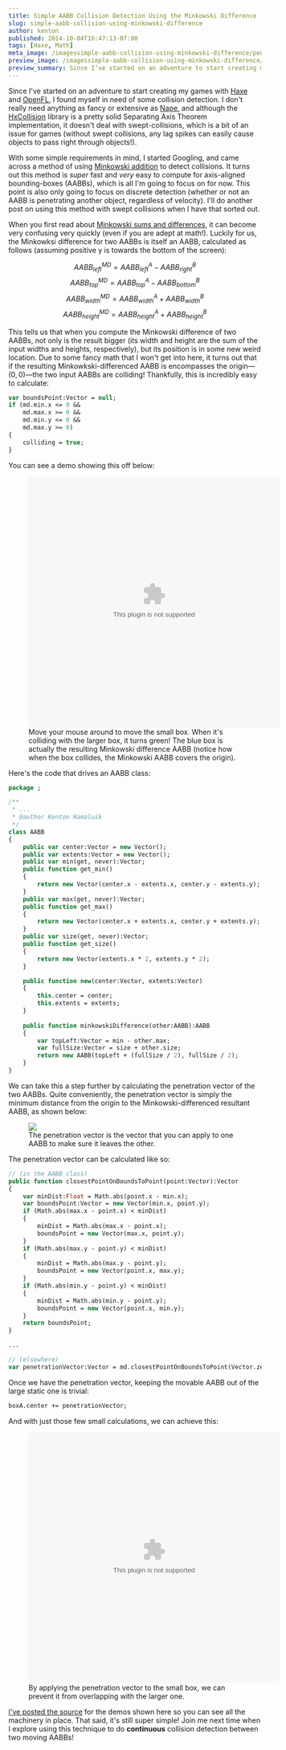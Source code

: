 ```yaml
---
title: Simple AABB Collision Detection Using the Minkowski Difference
slug: simple-aabb-collision-using-minkowski-difference
author: kenton
published: 2014-10-04T16:47:13-07:00
tags: [Haxe, Math]
meta_image: /imagessimple-aabb-collision-using-minkowski-difference/penetration_vector.png
preview_image: /imagessimple-aabb-collision-using-minkowski-difference/penetration_vector.png
preview_summary: Since I’ve started on an adventure to start creating my games with Haxe and OpenFL, I found myself in need of some collision detection. I don’t really need anything as fancy or extensive as Nape, and although the HxCollision library is a pretty solid Separating Axis Theorem implementation, it doesn’t deal with swept-collisions, which is a bit of an issue for games (without swept collisions, any lag spikes can easily cause objects to pass right through objects!).
---
```


Since I've started on an adventure to start creating my games with [Haxe](http://haxe.org/) and [OpenFL](http://www.openfl.org/), I found myself in need of some collision detection. I don't really need anything as fancy or extensive as [Nape](http://napephys.com/), and although the [HxCollision](https://github.com/underscorediscovery/hxcollision) library is a pretty solid Separating Axis Theorem implementation, it doesn't deal with swept-collisions, which is a bit of an issue for games (without swept collisions, any lag spikes can easily cause objects to pass right through objects!).

With some simple requirements in mind, I started Googling, and came across a method of using [Minkowski addition](http://en.wikipedia.org/wiki/Minkowski_addition) to detect collisions. It turns out this method is *super* fast and *very* easy to compute for axis-aligned bounding-boxes (AABBs), which is all I'm going to focus on for now. This point is also only going to focus on discrete detection (whether or not an AABB is penetrating another object, regardless of velocity). I'll do another post on using this method with swept collisions when I have that sorted out.

<!-- PELICAN_END_SUMMARY -->

When you first read about [Minkowski sums and differences](http://twistedoakstudios.com/blog/Post554_minkowski-sums-and-differences), it can become very confusing very quickly (even if you are adept at math!). Luckily for us, the Minkowksi difference for two AABBs is itself an AABB, calculated as follows (assuming positive y is towards the bottom of the screen):

$$AABB_{left}^{MD} = AABB_{left}^A - AABB_{right}^B$$
$$AABB_{top}^{MD} = AABB_{top}^A - AABB_{bottom}^B$$
$$AABB_{width}^{MD} = AABB_{width}^A + AABB_{width}^B$$
$$AABB_{height}^{MD} = AABB_{height}^A + AABB_{height}^B$$

This tells us that when you compute the Minkowski difference of two AABBs, not only is the result bigger (its width and height are the sum of the input widths and heights, respectively), but its position is in some new weird location. Due to some fancy math that I won't get into here, it turns out that if the resulting Minkowkski-differenced AABB is encompasses the origin&mdash;$(0, 0)$&mdash;the two input AABBs are colliding! Thankfully, this is incredibly easy to calculate:

```haxe
var boundsPoint:Vector = null;
if (md.min.x <= 0 &&
    md.max.x >= 0 &&
    md.min.y <= 0 &&
    md.max.y >= 0)
{
    colliding = true;
}
```

You can see a demo showing this off below:

<figure>
    <embed src="/imagessimple-aabb-collision-using-minkowski-difference/detect.swf" width="500" height="500">
    <figcaption>Move your mouse around to move the small box. When it's colliding with the larger box, it turns green! The blue box is actually the resulting Minkowski difference AABB (notice how when the box collides, the Minkowski AABB covers the origin).</figcaption>
</figure>

Here's the code that drives an AABB class:

```haxe
package ;

/**
 * ...
 * @author Kenton Hamaluik
 */
class AABB
{
    public var center:Vector = new Vector();
    public var extents:Vector = new Vector();
    public var min(get, never):Vector;
    public function get_min()
    {
        return new Vector(center.x - extents.x, center.y - extents.y);
    }
    public var max(get, never):Vector;
    public function get_max()
    {
        return new Vector(center.x + extents.x, center.y + extents.y);
    }
    public var size(get, never):Vector;
    public function get_size()
    {
        return new Vector(extents.x * 2, extents.y * 2);
    }

    public function new(center:Vector, extents:Vector) 
    {
        this.center = center;
        this.extents = extents;
    }
    
    public function minkowskiDifference(other:AABB):AABB
    {
        var topLeft:Vector = min - other.max;
        var fullSize:Vector = size + other.size;
        return new AABB(topLeft + (fullSize / 2), fullSize / 2);
    }
}
```

We can take this a step further by calculating the penetration vector of the two AABBs. Quite conveniently, the penetration vector is simply the minimum distance from the origin to the Minkowski-differenced resultant AABB, as shown below:

<figure>
    <img src="/imagessimple-aabb-collision-using-minkowski-difference/penetration_vector.png">
    <figcaption>The penetration vector is the vector that you can apply to one AABB to make sure it leaves the other.</figcaption>
</figure>

The penetration vector can be calculated like so:

```haxe
// (in the AABB class)
public function closestPointOnBoundsToPoint(point:Vector):Vector
{
    var minDist:Float = Math.abs(point.x - min.x);
    var boundsPoint:Vector = new Vector(min.x, point.y);
    if (Math.abs(max.x - point.x) < minDist)
    {
        minDist = Math.abs(max.x - point.x);
        boundsPoint = new Vector(max.x, point.y);
    }
    if (Math.abs(max.y - point.y) < minDist)
    {
        minDist = Math.abs(max.y - point.y);
        boundsPoint = new Vector(point.x, max.y);
    }
    if (Math.abs(min.y - point.y) < minDist)
    {
        minDist = Math.abs(min.y - point.y);
        boundsPoint = new Vector(point.x, min.y);
    }
    return boundsPoint;
}

...

// (elsewhere)
var penetrationVector:Vector = md.closestPointOnBoundsToPoint(Vector.zero);
```

Once we have the penetration vector, keeping the movable AABB out of the large static one is trivial:

```haxe
boxA.center += penetrationVector;
```

And with just those few small calculations, we can achieve this:

<figure>
    <embed src="/imagessimple-aabb-collision-using-minkowski-difference/no_penetrate.swf" width="500" height="500">
    <figcaption>By applying the penetration vector to the small box, we can prevent it from overlapping with the larger one.</figcaption>
</figure>

[I've posted the source](https://gist.github.com/hamaluik/048d24c5d3ce154316f3) for the demos shown here so you can see all the machinery in place. That said, it's still super simple! Join me next time when I explore using this technique to do **continuous** collision detection between two moving AABBs!